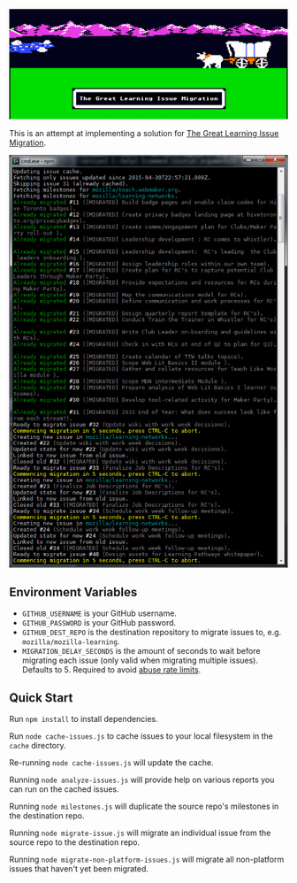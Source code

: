 <img src="https://raw.githubusercontent.com/toolness/learning-issue-migrator/master/img/migration.png">

This is an attempt at implementing a solution for 
[The Great Learning Issue Migration][migration].

<img src="https://raw.githubusercontent.com/toolness/learning-issue-migrator/master/img/screenshot.jpg">

## Environment Variables

* `GITHUB_USERNAME` is your GitHub username.
* `GITHUB_PASSWORD` is your GitHub password.
* `GITHUB_DEST_REPO` is the destination repository to migrate issues
  to, e.g. `mozilla/mozilla-learning`.
* `MIGRATION_DELAY_SECONDS` is the amount of seconds to wait before
  migrating each issue (only valid when migrating multiple issues).
  Defaults to 5. Required to avoid [abuse rate limits][abuse].

## Quick Start

Run `npm install` to install dependencies.

Run `node cache-issues.js` to cache issues to your local filesystem in
the `cache` directory.

Re-running `node cache-issues.js` will update the cache.

Running `node analyze-issues.js` will provide help on various reports
you can run on the cached issues.

Running `node milestones.js` will duplicate the source repo's
milestones in the destination repo.

Running `node migrate-issue.js` will migrate an individual issue from
the source repo to the destination repo.

Running `node migrate-non-platform-issues.js` will migrate all
non-platform issues that haven't yet been migrated.

<!-- Links -->

  [migration]: https://github.com/mozilla/teach.webmaker.org/issues/807
  [abuse]: https://developer.github.com/v3/#abuse-rate-limits
